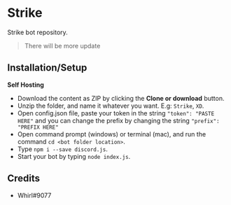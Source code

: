 # Strike
Strike bot repository.
> There will be more update

## Installation/Setup
**Self Hosting**
- Download the content as ZIP by clicking the **Clone or download** button.
- Unzip the folder, and name it whatever you want. E.g: `Strike`, `XD`.
- Open config.json file, paste your token in the string `"token": "PASTE HERE"` and you can change the prefix by changing the string `"prefix": "PREFIX HERE"`
- Open command prompt (windows) or terminal (mac), and run the command `cd <bot folder location>`.
- Type `npm i --save discord.js`.
- Start your bot by typing `node index.js`.

## Credits

- Whirl#9077
